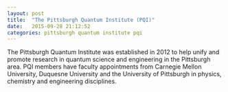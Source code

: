 ```yaml
---
layout: post
title:  "The Pittsburgh Quantum Institute (PQI)"
date:   2015-09-28 21:12:52
categories: pittsburgh quantum institute pqi
---
```


The Pittsburgh Quantum Institute was established in 2012 to help unify and promote research in quantum science and engineering in the Pittsburgh area. PQI members have faculty appointments from Carnegie Mellon University, Duquesne University and the University of Pittsburgh in physics, chemistry and engineering disciplines.